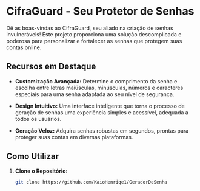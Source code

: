 # CifraGuard - Seu Protetor de Senhas

Dê as boas-vindas ao CifraGuard, seu aliado na criação de senhas invulneráveis! Este projeto proporciona uma solução descomplicada e poderosa para personalizar e fortalecer as senhas que protegem suas contas online.

## Recursos em Destaque

- **Customização Avançada:** Determine o comprimento da senha e escolha entre letras maiúsculas, minúsculas, números e caracteres especiais para uma senha adaptada ao seu nível de segurança.

- **Design Intuitivo:** Uma interface inteligente que torna o processo de geração de senhas uma experiência simples e acessível, adequada a todos os usuários.

- **Geração Veloz:** Adquira senhas robustas em segundos, prontas para proteger suas contas em diversas plataformas.

## Como Utilizar

1. **Clone o Repositório:**
   ```bash
   git clone https://github.com/KaioHenriqe1/GeradorDeSenha
